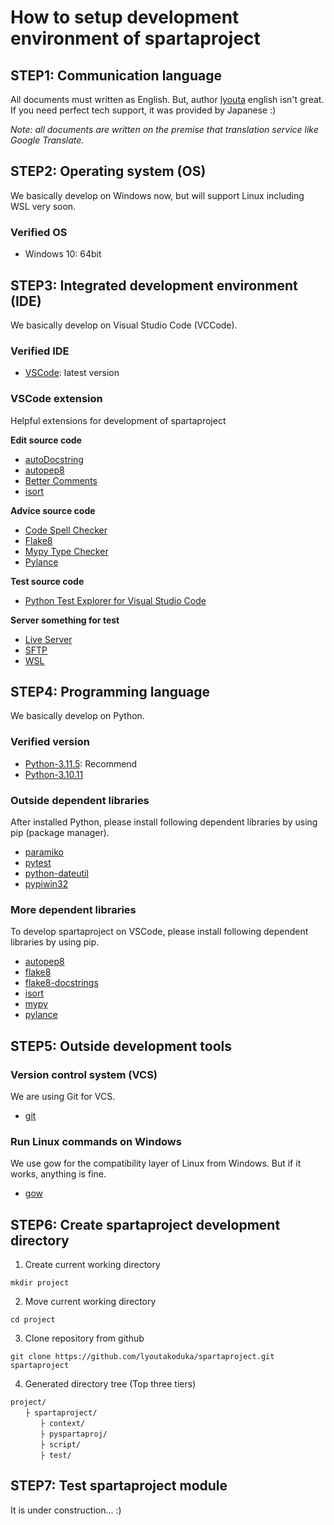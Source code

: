 # How to setup development environment of spartaproject

## STEP1: Communication language

All documents must written as English. But, author [lyouta](https://github.com/lyoutakoduka) english isn't great. If you need perfect tech support, it was provided by Japanese :)

*Note: all documents are written on the premise that translation service like Google Translate.*

## STEP2: Operating system (OS)

We basically develop on Windows now, but will support Linux including WSL very soon.

### Verified OS

+ Windows 10: 64bit

## STEP3: Integrated development environment (IDE)

We basically develop on Visual Studio Code (VCCode).

### Verified IDE

+ [VSCode](https://code.visualstudio.com/): latest version

### VSCode extension

Helpful extensions for development of spartaproject

**Edit source code**

+ [autoDocstring](https://marketplace.visualstudio.com/items?itemName=njpwerner.autodocstring)
+ [autopep8](https://marketplace.visualstudio.com/items?itemName=ms-python.autopep8)
+ [Better Comments](https://marketplace.visualstudio.com/items?itemName=aaron-bond.better-comments)
+ [isort](https://marketplace.visualstudio.com/items?itemName=ms-python.isort)

**Advice source code**

+ [Code Spell Checker](https://marketplace.visualstudio.com/items?itemName=streetsidesoftware.code-spell-checker)
+ [Flake8](https://marketplace.visualstudio.com/items?itemName=ms-python.flake8)
+ [Mypy Type Checker](https://marketplace.visualstudio.com/items?itemName=ms-python.mypy-type-checker)
+ [Pylance](https://marketplace.visualstudio.com/items?itemName=ms-python.vscode-pylance)

**Test source code**

+ [Python Test Explorer for Visual Studio Code](https://marketplace.visualstudio.com/items?itemName=LittleFoxTeam.vscode-python-test-adapter)

**Server something for test** 

+ [Live Server](https://marketplace.visualstudio.com/items?itemName=ritwickdey.LiveServer)
+ [SFTP](https://marketplace.visualstudio.com/items?itemName=Natizyskunk.sftp)
+ [WSL](https://marketplace.visualstudio.com/items?itemName=ms-vscode-remote.remote-wsl)


## STEP4: Programming language

We basically develop on Python.

### Verified version

+ [Python-3.11.5](https://www.python.org/downloads/release/python-3115/): Recommend
+ [Python-3.10.11](https://www.python.org/downloads/release/python-31011/)

### Outside dependent libraries

After installed Python, please install following dependent libraries by using pip (package manager).

+ [paramiko](https://pypi.org/project/paramiko/)
+ [pytest](https://pypi.org/project/pytest/)
+ [python-dateutil](https://pypi.org/project/python-dateutil/)
+ [pypiwin32](https://pypi.org/project/pypiwin32/)

### More dependent libraries

To develop spartaproject on VSCode, please install following dependent libraries by using pip.

+ [autopep8](https://pypi.org/project/autopep8/)
+ [flake8](https://pypi.org/project/flake8/)
+ [flake8-docstrings](https://pypi.org/project/flake8-docstrings/)
+ [isort](https://pypi.org/project/isort/)
+ [mypy](https://pypi.org/project/mypy/)
+ [pylance](https://pypi.org/project/pylance/)

## STEP5: Outside development tools

### Version control system (VCS)

We are using Git for VCS.

+ [git](https://git-scm.com/)

### Run Linux commands on Windows

We use gow for the compatibility layer of Linux from Windows. But if it works, anything is fine.

+ [gow](https://github.com/bmatzelle/gow)


## STEP6: Create spartaproject development directory

1. Create current working directory

`mkdir project`

2. Move current working directory 

`cd project`

3. Clone repository from github

`git clone https://github.com/lyoutakoduka/spartaproject.git spartaproject`

4. Generated directory tree (Top three tiers)
```
project/
　　├ spartaproject/
　　　　├ context/
　　　　├ pyspartaproj/
　　　　├ script/
　　　　├ test/
```

## STEP7: Test spartaproject module

It is under construction... :)


